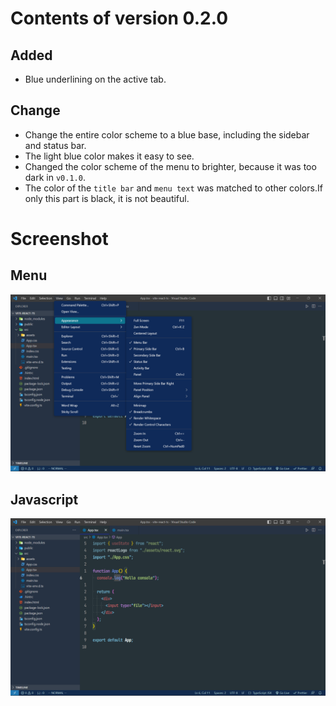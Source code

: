 # Contents of version 0.2.0

## Added

- Blue underlining on the active tab.

## Change

- Change the entire color scheme to a blue base, including the sidebar and status bar.
- The light blue color makes it easy to see.
- Changed the color scheme of the menu to brighter, because it was too dark in `v0.1.0`.
- The color of the `title bar` and `menu text` was matched to other colors.If only this part is black, it is not beautiful.

# Screenshot

## Menu

![menu](../screenshot/v0.2.0/terracecat-menu.png)

## Javascript

![javascript](../screenshot/v0.2.0/terracecat-javascript.png)